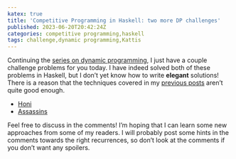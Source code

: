 ```yaml
---
katex: true
title: 'Competitive Programming in Haskell: two more DP challenges'
published: 2023-06-20T20:42:24Z
categories: competitive programming,haskell
tags: challenge,dynamic programming,Kattis
---
```


<p>Continuing the <a href="https://byorgey.github.io/blog/posts/2023/05/31/competitive-programming-in-haskell-introduction-to-dynamic-programming.html">series on dynamic programming</a>, I just have a couple challenge problems for you today. I have indeed solved both of these problems in Haskell, but I don’t yet know how to write <strong>elegant</strong> solutions! There is a reason that the techniques covered in my <a href="https://byorgey.github.io/blog/posts/2023/06/06/dynamic-programming-in-haskell-automatic-memoization.html">previous posts</a> aren’t quite good enough.</p>
<ul>
<li><a href="https://open.kattis.com/problems/honi">Honi</a></li>
<li><a href="https://open.kattis.com/problems/assassins">Assassins</a></li>
</ul>
<p>Feel free to discuss in the comments! I’m hoping that I can learn some new approaches from some of my readers. I will probably post some hints in the comments towards the right recurrences, so don’t look at the comments if you don’t want any spoilers.</p>


